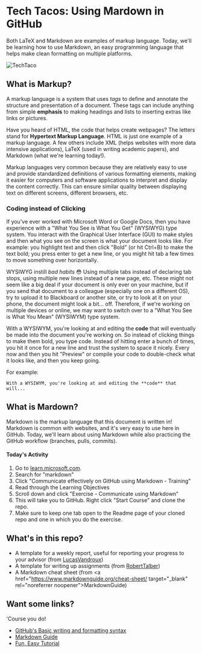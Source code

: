 # Tech Tacos: Using Mardown in GitHub

Both LaTeX and Markdown are examples of markup language. Today, we'll be learning how to use Markdown, an easy programming language that helps make clean formatting on multiple platforms.

![TechTaco](https://avatars.githubusercontent.com/u/145585316?s=48&v=4)

## What is Markup?

A markup language is a system that uses *tags* to define and annotate the structure and presentation of a document. These tags can include anything from simple **emphasis** to making headings and lists to inserting extras like links or pictures.

Have you heard of HTML, the code that helps create webpages? The letters stand for **Hypertext Markup Language**. HTML is just one example of a markup language. A few others include XML (helps websites with more data intensive applications), LaTeX (used in writing academic papers), and Markdown (what we're learning today!).

Markup languages very common because they are relatively easy to use and provide standardized definitions of various formatting elements, making it easier for computers and software applications to interpret and display the content correctly. 
This can ensure similar quality between displaying text on different screens, different browsers, etc.

### Coding instead of Clicking

If you've ever worked with Microsoft Word or Google Docs, then you have experience with a "What You See is What You Get" (WYSIWYG) type system. You interact with the Graphical User Interface (GUI) to make styles and then what you see on the screen is what your document looks like. For example: you highlight text and then click "Bold" (or hit Ctrl+B) to make the text bold; you press enter to get a new line, or you might hit tab a few times to move something over horizontally.

WYSIWYG instill *bad habits* 😳 Using multiple tabs instead of declaring tab stops, using multiple new lines instead of a new page, etc. These might not seem like a big deal if your document is only ever on your machine, but if you send that document to a colleague (especially one on a different OS), try to upload it to Blackboard or another site, or try to look at it on your phone, the document might look a bit... off. Therefore, if we're working on multiple devices or online, we may want to switch over to a "What You See is What You Mean" (WYSIWYM) type system.

With a WYSIWYM, you're looking at and editing the **code** that will eventually be made into the document you're working on. So instead of clicking things to make them bold, you type code. Instead of hitting enter a bunch of times, you hit it once for a new line and trust the system to space it nicely. Every now and then you hit "Preview" or compile your code to double-check what it looks like, and then you keep going.

For example: 
```
With a WYSIWYM, you're looking at and editing the **code** that will...
```

## What is Mardown?

Markdown is the markup language that this document is written in! Markdown is common with websites, and it's very easy to use here in GitHub. Today, we'll learn about using Markdown while also practicing the GitHub workflow (branches, pulls, commits).

#### Today's Activity

1. Go to <a href="https://learn.microsoft.com/en-us/training/" target="_blank" rel="noreferrer noopener">learn.microsoft.com</a>.
2. Search for "markdown"
3. Click "Communicate effectively on GitHub using Markdown - Training"
4. Read through the Learning Objectives
5. Scroll down and click "Exercise - Communicate using Markdown"
6. This will take you to GitHub. Right click "Start Course" and clone the repo.
7. Make sure to keep one tab open to the Readme page of your cloned repo and one in which you do the exercise.

## What's in this repo?

- A template for a weekly report, useful for reporting your progress to your advisor (from <a href="https://github.com/LucasVandroux/template-weekly-report" target="_blank" rel="noreferrer noopener">LucasVandroux</a>)
- A template for writing up assignments (from <a href="https://gist.github.com/RobertTalbert/378fbf6e390d8ae97011" target="_blank" rel="noreferrer noopener">RobertTalber</a>)
- A Markdown cheat sheet (from <a href="https://www.markdownguide.org/cheat-sheet/ target="_blank" rel="noreferrer noopener">MarkdownGuide</a>)

## Want some links?

'Course you do!

- [GitHub's Basic writing and formatting syntax](https://docs.github.com/en/get-started/writing-on-github/getting-started-with-writing-and-formatting-on-github/basic-writing-and-formatting-syntax)
- [Markdown Guide](https://www.markdownguide.org/getting-started/)
- [Fun, Easy Tutorial](https://www.markdowntutorial.com/)


